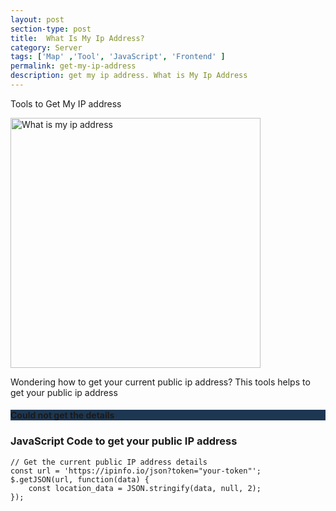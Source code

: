 ```yaml
---
layout: post
section-type: post
title:  What Is My Ip Address?
category: Server
tags: ['Map' ,'Tool', 'JavaScript', 'Frontend' ]
permalink: get-my-ip-address
description: get my ip address. What is My Ip Address
---
```

Tools to Get My IP address
<!--more-->

<img src="{{site.baseurl}}/img/posts/what-is-an-ip-address-image.jpg"
class="img-thumbnail img-rounded" height="400px" alt="What is my ip address">

<p>Wondering how to get your current public ip address? This tools helps to get  your public ip address 
</p>


<div class="row d-none" id="ipAddressCard">
    <div class="col-md-12 text-primary">
        <div class="jumbotron" id="ipAddressBox">
            <h4 class="display-6">Could not get the details</h4>
        </div>
    </div>
</div>

<h3>  JavaScript Code to get  your public IP address </h3>
    
    // Get the current public IP address details
    const url = 'https://ipinfo.io/json?token="your-token"';
    $.getJSON(url, function(data) {
        const location_data = JSON.stringify(data, null, 2);
    });

<style>
    .jumbotron{
        background-color: #1d3752;
    }
    table.ip-details, tr, td{
        color: #337ab7!important;
        border: unset!important;
        background-color: #1d3752!important;
        text-align: left!important;
    }
</style>